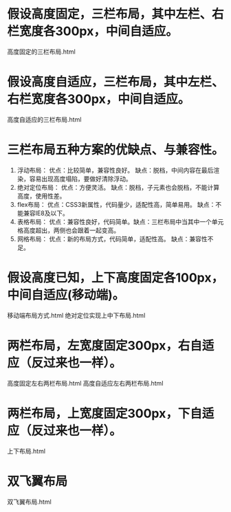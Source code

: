# 假设高度固定，三栏布局，其中左栏、右栏宽度各300px，中间自适应。

高度固定的三栏布局.html

# 假设高度自适应，三栏布局，其中左栏、右栏宽度各300px，中间自适应。

高度自适应的三栏布局.html

# 三栏布局五种方案的优缺点、与兼容性。

1. 浮动布局： 优点：比较简单，兼容性良好。 缺点：脱档，中间内容在最后渲染，容易出现高度塌陷，要做好清除浮动。
2. 绝对定位布局： 优点：方便灵活。 缺点：脱档，子元素也会脱档，不能计算高度，使用性差。
3. flex布局： 优点：CSS3新属性，代码量少，适配性高，简单易用。 缺点：不能兼容IE8及以下。
4. 表格布局： 优点：兼容性良好，代码简单。缺点：三栏布局中当其中一个单元格高度超出，两侧也会跟着一起变高。
5. 网格布局： 优点：新的布局方式，代码简单，适配性高。 缺点：兼容性不足。

# 假设高度已知，上下高度固定各100px，中间自适应(移动端)。

移动端布局方式.html 绝对定位实现上中下布局.html

# 两栏布局，左宽度固定300px，右自适应（反过来也一样）。

高度固定左右两栏布局.html 高度自适应左右两栏布局.html

# 两栏布局，上宽度固定300px，下自适应（反过来也一样）。

上下布局.html

# 双飞翼布局

双飞翼布局.html
